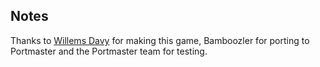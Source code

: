 ## Notes

Thanks to [Willems Davy](https://github.com/joyrider3774/RetroTime) for making this game, Bamboozler for porting to Portmaster and the Portmaster team for testing.

